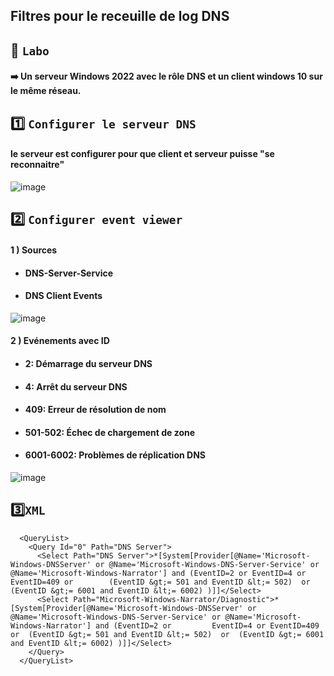 ## Filtres pour le receuille de log DNS

## 🥼 `Labo` 
#### ➡️ Un serveur Windows 2022 avec le rôle DNS et un client windows 10 sur le même réseau.
## 1️⃣ `Configurer le serveur DNS` 
#### le serveur est configurer pour que client et serveur puisse "se reconnaitre"
![image](https://github.com/user-attachments/assets/c617af29-7b50-4f49-ac71-e008c6475554)
## 2️⃣ `Configurer event viewer`
#### 1 ) Sources 
* #### DNS-Server-Service
* #### DNS Client Events
![image](https://github.com/user-attachments/assets/8646e993-ac97-4e51-b4c4-6fa5465367e9)
#### 2 ) Evénements avec ID
* #### 2: Démarrage du serveur DNS
* #### 4: Arrêt du serveur DNS
* #### 409: Erreur de résolution de nom
* #### 501-502: Échec de chargement de zone
* #### 6001-6002: Problèmes de réplication DNS
![image](https://github.com/user-attachments/assets/51a903bb-affa-47d7-97d9-87a661b6961b)

## 3️⃣`XML`

      <QueryList>
        <Query Id="0" Path="DNS Server">
          <Select Path="DNS Server">*[System[Provider[@Name='Microsoft-Windows-DNSServer' or @Name='Microsoft-Windows-DNS-Server-Service' or @Name='Microsoft-Windows-Narrator'] and (EventID=2 or EventID=4 or EventID=409 or        (EventID &gt;= 501 and EventID &lt;= 502)  or  (EventID &gt;= 6001 and EventID &lt;= 6002) )]]</Select>
          <Select Path="Microsoft-Windows-Narrator/Diagnostic">*[System[Provider[@Name='Microsoft-Windows-DNSServer' or @Name='Microsoft-Windows-DNS-Server-Service' or @Name='Microsoft-Windows-Narrator'] and (EventID=2 or         EventID=4 or EventID=409 or  (EventID &gt;= 501 and EventID &lt;= 502)  or  (EventID &gt;= 6001 and EventID &lt;= 6002) )]]</Select>
        </Query>
      </QueryList>



